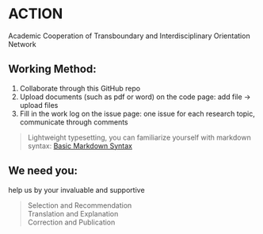 # ACTION
Academic Cooperation of Transboundary and Interdisciplinary Orientation Network

## Working Method:
1. Collaborate through this GitHub repo
2. Upload documents (such as pdf or word) on the code page: add file -> upload files
3. Fill in the work log on the issue page: one issue for each research topic, communicate through comments
> Lightweight typesetting, you can familiarize yourself with markdown syntax: [Basic Markdown Syntax](https://markdown.com.cn/basic-syntax/)
>

## We need you:

help us by your invaluable and supportive
> Selection and Recommendation  
> Translation and Explanation  
> Correction and Publication
> 
